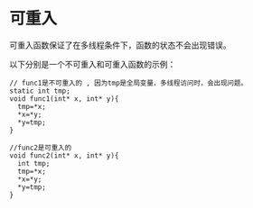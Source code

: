 # 可重入
可重入函数保证了在多线程条件下，函数的状态不会出现错误。

以下分别是一个不可重入和可重入函数的示例：
```text
// func1是不可重入的 , 因为tmp是全局变量，多线程访问时，会出现问题。
static int tmp;
void func1(int* x, int* y){
  tmp=*x;
  *x=*y;
  *y=tmp;
}
```

```text
//func2是可重入的
void func2(int* x, int* y){
  int tmp;
  tmp=*x;
  *x=*y;
  *y=tmp;
}
```